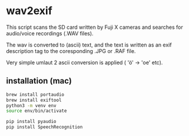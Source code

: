 # wav2exif

This script scans the SD card written by Fuji X cameras and searches for audio/voice recordings (.WAV files).

The wav is converted to (ascii) text, and the text is written as an exif description tag to the coresponding .JPG or .RAF file.

Very simple umlaut 2 ascii conversion is applied ( 'ö' -> 'oe' etc).

## installation (mac)

```bash
brew install portaudio 
brew install exiftool 
python3 -m venv env
source env/bin/activate

pip install pyaudio
pip install SpeechRecognition
```
